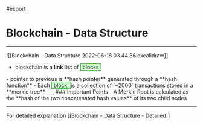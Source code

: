 #export
# Blockchain - Data Structure
___

![[Blockchain - Data Structure 2022-06-18 03.44.36.excalidraw]]

- blockchain is a **link list** of <span style="background-color: #cfc ; padding-left: 5px; padding-right: 5px; border: 1px solid green;">
blocks 
</span>
	- pointer to previous is **hash pointer** generated through a **hash function**
- Each <span style="background-color: #cfc ; padding-left: 5px; padding-right: 5px; border: 1px solid green;">
block 
</span> is a collection of `~2000` transactions stored in a **merkle tree**
___
### Important Points
- A Merkle Root is calculated as the **hash of the two concatenated hash values** of its two child nodes

___
For detailed explanation
[[Blockchain - Data Structure - Detailed]]

